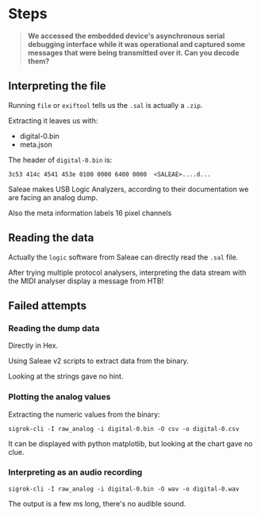 # Steps

> **We accessed the embedded device's asynchronous serial debugging interface
> while it was operational and captured some messages that were being
> transmitted over it. Can you decode them?**

## Interpreting the file

Running `file` or `exiftool` tells us the `.sal` is actually a `.zip`.

Extracting it leaves us with:
- digital-0.bin
- meta.json

The header of `digital-0.bin` is:
```
3c53 414c 4541 453e 0100 0000 6400 0000  <SALEAE>....d...
```

Saleae makes USB Logic Analyzers, according to their documentation we are facing
an analog dump.

Also the meta information labels 16 pixel channels

## Reading the data

Actually the `logic` software from Saleae can directly read the `.sal` file.

After trying multiple protocol analysers, interpreting the data stream with
the MIDI analyser display a message from HTB!

## Failed attempts

### Reading the dump data

Directly in Hex.

Using Saleae v2 scripts to extract data from the binary.

Looking at the strings gave no hint.

### Plotting the analog values

Extracting the numeric values from the binary:

```shell_session
sigrok-cli -I raw_analog -i digital-0.bin -O csv -o digital-0.csv
```

It can be displayed with python matplotlib, but looking at the chart gave no clue.

### Interpreting as an audio recording

```shell_session
sigrok-cli -I raw_analog -i digital-0.bin -O wav -o digital-0.wav
```
The output is a few ms long, there's no audible sound.
